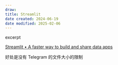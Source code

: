 ```yaml
---
draw:
title: Streamlit
date created: 2024-06-19
date modified: 2025-02-06
---
```


excerpt

<!-- more -->

[Streamlit • A faster way to build and share data apps](https://streamlit.io/)

好处是没有 Telegram 的文件大小的限制
